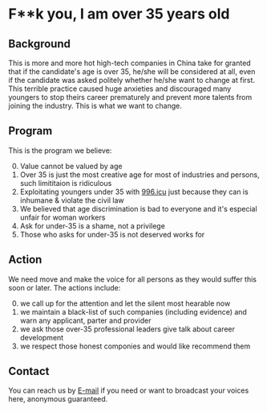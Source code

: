 # F**k you, I am over 35 years old

## Background
This is more and more hot high-tech companies in China take for granted that if the candidate's age is over 35, he/she will be considered at all, even if the candidate was asked politely whether he/she want to change at first. This terrible practice caused huge anxieties and discouraged many youngers to stop theirs career prematurely and prevent more talents from joining the industry. This is what we want to change.

## Program
This is the program we believe:

0. Value cannot be valued by age
0. Over 35 is just the most creative age for most of industries and persons, such limititaion is ridiculous
0. Exploitating youngers under 35 with [996.icu](https://996.icu/#/en_US) just because they can is inhumane & violate the civil law
0. We believed that age discrimination is bad to everyone and it's especial unfair for woman workers
0. Ask for under-35 is a shame, not a privilege
0. Those who asks for under-35 is not deserved works for


## Action
We need move and make the voice for all persons as they would suffer this soon or later. The actions include:

0. we call up for the attention and let the silent most hearable now
1. we maintain a black-list of such companies (including evidence) and warn any applicant, parter and provider
2. we ask those over-35 professional leaders give talk about career development  
3. we respect those honest componies and would like recommend them


## Contact
You can reach us by [E-mail](mailto:fuimov35@gmail.com) if you need or want to broadcast your voices here, anonymous guaranteed.
